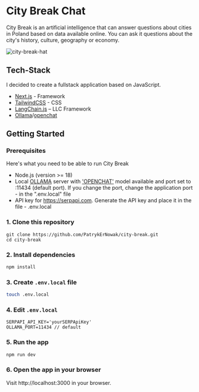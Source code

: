 # City Break Chat

City Break is an artificial intelligence that can answer questions about cities in Poland based on data available online. You can ask it questions about the city's history, culture, geography or economy.

![city-break-hat](https://github.com/PatrykErNowak/city-break/assets/111689089/af19e2ca-df67-4e6a-bd65-37b800b26a4d)

## Tech-Stack

I decided to create a fullstack application based on JavaScript.

- [Next.js](https://nextjs.org) - Framework
- [TailwindCSS](https://tailwindcss.com) - CSS
- [LangChain.js](https://js.langchain.com/docs/get_started/introduction) – LLC Framework
- [Ollama](https://ollama.com)/[openchat](https://ollama.com/library/openchat)

## Getting Started

### Prerequisites

Here's what you need to be able to run City Break

- Node.js (version >= 18)
- Local [OLLAMA](https://ollama.com) server with ['OPENCHAT'](https://ollama.com/library/openchat) model available and port set to :11434 (default port). If you change the port, change the application port - in the ".env.local" file
- API key for https://serpapi.com. Generate the API key and place it in the file - .env.local

### 1. Clone this repository

```
git clone https://github.com/PatrykErNowak/city-break.git
cd city-break
```

### 2. Install dependencies

```bash
npm install
```

### 3. Create `.env.local` file

```bash
touch .env.local
```

### 4. Edit `.env.local`

```
SERPAPI_API_KEY='yourSERPApiKey'
OLLAMA_PORT=11434 // default
```

### 5. Run the app

```bash
npm run dev
```

### 6. Open the app in your browser

Visit http://localhost:3000 in your browser.
